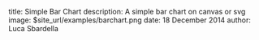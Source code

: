 title: Simple Bar Chart
description: A simple bar chart on canvas or svg
image: $site_url/examples/barchart.png
date: 18 December 2014
author: Luca Sbardella

<div data-options='gexamples.barchart' style='max-width: 500px' class="center-block" giotto-chart></div>